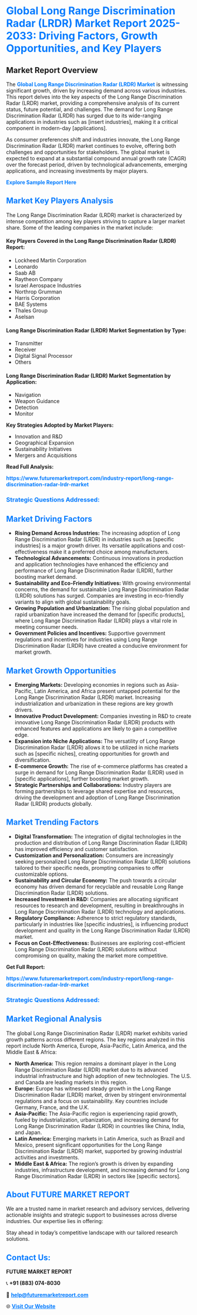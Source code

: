<h1 style="color: #007BFF;">Global Long Range Discrimination Radar (LRDR) Market Report 2025-2033: Driving Factors, Growth Opportunities, and Key Players</h1>

<section id="overview">
<h2>Market Report Overview</h2>
<p>The <a href="https://www.futuremarketreport.com/industry-report/long-range-discrimination-radar-lrdr-market" style="color: #007BFF; text-decoration: none;"><strong>Global Long Range Discrimination Radar (LRDR) Market</strong></a> is witnessing significant growth, driven by increasing demand across various industries. This report delves into the key aspects of the Long Range Discrimination Radar (LRDR) market, providing a comprehensive analysis of its current status, future potential, and challenges. The demand for Long Range Discrimination Radar (LRDR) has surged due to its wide-ranging applications in industries such as [insert industries], making it a critical component in modern-day [applications].</p>
<p>As consumer preferences shift and industries innovate, the Long Range Discrimination Radar (LRDR) market continues to evolve, offering both challenges and opportunities for stakeholders. The global market is expected to expand at a substantial compound annual growth rate (CAGR) over the forecast period, driven by technological advancements, emerging applications, and increasing investments by major players.</p>
</section>

<section id="overview">
<p><a href="https://www.futuremarketreport.com/request-sample/reportId=81621" style="color: #007BFF; text-decoration: none;"><strong>Explore Sample Report Here</strong></a></p>
</section>

<section id="key-players">
<h2 style="color: #007BFF;">Market Key Players Analysis</h2>
<p>The Long Range Discrimination Radar (LRDR) market is characterized by intense competition among key players striving to capture a larger market share. Some of the leading companies in the market include:</p>
<h4>Key Players Covered in the Long Range Discrimination Radar (LRDR) Report:</h4>
<ul><li>Lockheed Martin Corporation</li><li>Leonardo</li><li>Saab AB</li><li>Raytheon Company</li><li>Israel Aerospace Industries</li><li>Northrop Grumman</li><li>Harris Corporation</li><li>BAE Systems</li><li>Thales Group</li><li>Aselsan</li></ul>
<h4>Long Range Discrimination Radar (LRDR) Market Segmentation by Type:</h4>
<ul><li>Transmitter</li><li>Receiver</li><li>Digital Signal Processor</li><li>Others</li></ul>

<h4>Long Range Discrimination Radar (LRDR) Market Segmentation by Application:</h4>
<ul><li>Navigation</li><li>Weapon Guidance</li><li>Detection</li><li>Monitor</li></ul>
<p><strong>Key Strategies Adopted by Market Players:</strong></p>
<ul>
<li>Innovation and R&D</li>
<li>Geographical Expansion</li>
<li>Sustainability Initiatives</li>
<li>Mergers and Acquisitions</li>
</ul>
</section>

<section>
<p><strong>Read Full Analysis: </strong></p><a href="https://www.futuremarketreport.com/industry-report/long-range-discrimination-radar-lrdr-market" style="color: #007BFF; text-decoration: none;"><strong>https://www.futuremarketreport.com/industry-report/long-range-discrimination-radar-lrdr-market</strong></a>
<h3 style="color: #007BFF;">Strategic Questions Addressed:</h3>
</section>

<section id="driving-factors">
<h2 style="color: #007BFF;">Market Driving Factors</h2>
<ul>
<li><strong>Rising Demand Across Industries:</strong> The increasing adoption of Long Range Discrimination Radar (LRDR) in industries such as [specific industries] is a major growth driver. Its versatile applications and cost-effectiveness make it a preferred choice among manufacturers.</li>
<li><strong>Technological Advancements:</strong> Continuous innovations in production and application technologies have enhanced the efficiency and performance of Long Range Discrimination Radar (LRDR), further boosting market demand.</li>
<li><strong>Sustainability and Eco-Friendly Initiatives:</strong> With growing environmental concerns, the demand for sustainable Long Range Discrimination Radar (LRDR) solutions has surged. Companies are investing in eco-friendly variants to align with global sustainability goals.</li>
<li><strong>Growing Population and Urbanization:</strong> The rising global population and rapid urbanization have increased the demand for [specific products], where Long Range Discrimination Radar (LRDR) plays a vital role in meeting consumer needs.</li>
<li><strong>Government Policies and Incentives:</strong> Supportive government regulations and incentives for industries using Long Range Discrimination Radar (LRDR) have created a conducive environment for market growth.</li>
</ul>
</section>

<section id="growth-opportunities">
<h2 style="color: #007BFF;">Market Growth Opportunities</h2>
<ul>
<li><strong>Emerging Markets:</strong> Developing economies in regions such as Asia-Pacific, Latin America, and Africa present untapped potential for the Long Range Discrimination Radar (LRDR) market. Increasing industrialization and urbanization in these regions are key growth drivers.</li>
<li><strong>Innovative Product Development:</strong> Companies investing in R&D to create innovative Long Range Discrimination Radar (LRDR) products with enhanced features and applications are likely to gain a competitive edge.</li>
<li><strong>Expansion into Niche Applications:</strong> The versatility of Long Range Discrimination Radar (LRDR) allows it to be utilized in niche markets such as [specific niches], creating opportunities for growth and diversification.</li>
<li><strong>E-commerce Growth:</strong> The rise of e-commerce platforms has created a surge in demand for Long Range Discrimination Radar (LRDR) used in [specific applications], further boosting market growth.</li>
<li><strong>Strategic Partnerships and Collaborations:</strong> Industry players are forming partnerships to leverage shared expertise and resources, driving the development and adoption of Long Range Discrimination Radar (LRDR) products globally.</li>
</ul>
</section>

<section id="trending-factors">
<h2 style="color: #007BFF;">Market Trending Factors</h2>
<ul>
<li><strong>Digital Transformation:</strong> The integration of digital technologies in the production and distribution of Long Range Discrimination Radar (LRDR) has improved efficiency and customer satisfaction.</li>
<li><strong>Customization and Personalization:</strong> Consumers are increasingly seeking personalized Long Range Discrimination Radar (LRDR) solutions tailored to their specific needs, prompting companies to offer customizable options.</li>
<li><strong>Sustainability and Circular Economy:</strong> The push towards a circular economy has driven demand for recyclable and reusable Long Range Discrimination Radar (LRDR) solutions.</li>
<li><strong>Increased Investment in R&D:</strong> Companies are allocating significant resources to research and development, resulting in breakthroughs in Long Range Discrimination Radar (LRDR) technology and applications.</li>
<li><strong>Regulatory Compliance:</strong> Adherence to strict regulatory standards, particularly in industries like [specific industries], is influencing product development and quality in the Long Range Discrimination Radar (LRDR) market.</li>
<li><strong>Focus on Cost-Effectiveness:</strong> Businesses are exploring cost-efficient Long Range Discrimination Radar (LRDR) solutions without compromising on quality, making the market more competitive.</li>
</ul>
</section>

<section>
<p><strong>Get Full Report: </strong></p><a href="https://www.futuremarketreport.com/industry-report/long-range-discrimination-radar-lrdr-market" style="color: #007BFF; text-decoration: none;"><strong>https://www.futuremarketreport.com/industry-report/long-range-discrimination-radar-lrdr-market</strong></a>
<h3 style="color: #007BFF;">Strategic Questions Addressed:</h3>
</section>


<section id="regional-analysis">
<h2 style="color: #007BFF;">Market Regional Analysis</h2>
<p>The global Long Range Discrimination Radar (LRDR) market exhibits varied growth patterns across different regions. The key regions analyzed in this report include North America, Europe, Asia-Pacific, Latin America, and the Middle East & Africa:</p>
<ul>
<li><strong>North America:</strong> This region remains a dominant player in the Long Range Discrimination Radar (LRDR) market due to its advanced industrial infrastructure and high adoption of new technologies. The U.S. and Canada are leading markets in this region.</li>
<li><strong>Europe:</strong> Europe has witnessed steady growth in the Long Range Discrimination Radar (LRDR) market, driven by stringent environmental regulations and a focus on sustainability. Key countries include Germany, France, and the U.K.</li>
<li><strong>Asia-Pacific:</strong> The Asia-Pacific region is experiencing rapid growth, fueled by industrialization, urbanization, and increasing demand for Long Range Discrimination Radar (LRDR) in countries like China, India, and Japan.</li>
<li><strong>Latin America:</strong> Emerging markets in Latin America, such as Brazil and Mexico, present significant opportunities for the Long Range Discrimination Radar (LRDR) market, supported by growing industrial activities and investments.</li>
<li><strong>Middle East & Africa:</strong> The region’s growth is driven by expanding industries, infrastructure development, and increasing demand for Long Range Discrimination Radar (LRDR) in sectors like [specific sectors].</li>
</ul>
</section>

<footer>
<h2 style="color: #007BFF;">About FUTURE MARKET REPORT</h2>
<p>We are a trusted name in market research and advisory services, delivering actionable insights and strategic support to businesses across diverse industries. Our expertise lies in offering:</p>

<p>Stay ahead in today’s competitive landscape with our tailored research solutions.</p>

<h2 style="color: #007BFF;">Contact Us:</h2>
<p><strong>FUTURE MARKET REPORT</strong></p>
<p>📞 <strong>+91 (883) 074-8030</strong></p>
<p>📧 <strong><a href="mailto:help@futuremarketreport.com" style="color: #007BFF;">help@futuremarketreport.com</a></strong></p>
<p>🌐 <strong><a href="https://www.futuremarketreport.com/" style="color: #007BFF;">Visit Our Website</a></strong></p>
</footer>